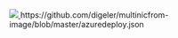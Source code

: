 <a href="https://portal.azure.com/#create/Microsoft.Template/uri/https%3A%2F%2Fraw.githubusercontent.com%2Fdigeler%2Fmultinicfrom-image%2Fmaster%2Fazuredeploy.json" target="_blank">
    <img src="http://azuredeploy.net/deploybutton.png"/>
</a>
https://github.com/digeler/multinicfrom-image/blob/master/azuredeploy.json
